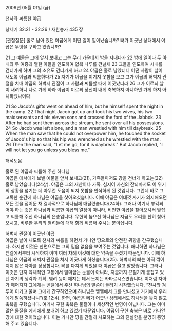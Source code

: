 2009년 05월 01일 (금)

천사와 씨름한 야곱



창세기 32:21 - 32:26 / 새찬송가 435 장

[관찰질문]
홀로 남아 있던 야곱에게 어떤 일이 일어났습니까?
뼈가 어긋난 상태에서 야곱은 무엇을 구하고 있습니까?

21 그 예물은 그에 앞서 보내고 그는 무리 가운데서 밤을 지내다가 22 밤에 일어나 두 아내와 두 여종과 열한 아들을 인도하여 얍복 나루를 건널새 23 그들을 인도하여 시내를 건너가게 하며 그의 소유도 건너가게 하고 
24 야곱은 홀로 남았더니 어떤 사람이 날이 새도록 야곱과 씨름하다가 25 자기가 야곱을 이기지 못함을 보고 그가 야곱의 허벅지 관절을 치매 야곱의 허벅지 관절이 그 사람과 씨름할 때에 어긋났더라 26 그가 이르되 날이 새려하니 나로 가게 하라 야곱이 이르되 당신이 내게 축복하지 아니하면 가게 하지 아니하겠나이다  

21 So Jacob's gifts went on ahead of him, but he himself spent the night in the camp. 22 That night Jacob got up and took his two wives, his two maidservants and his eleven sons and crossed the ford of the Jabbok. 23 After he had sent them across the stream, he sent over all his possessions. 24 So Jacob was left alone, and a man wrestled with him till daybreak. 25 When the man saw that he could not overpower him, he touched the socket of Jacob's hip so that his hip was wrenched as he wrestled with the man. 26 Then the man said, "Let me go, for it is daybreak." But Jacob replied, "I will not let you go unless you bless me."

해석도움





홀로 된 야곱과 씨름해 주신 하나님  
야곱은 에서에게 보낼 예물을 앞서 보내고(21), 가족들마저도 강을 건너게 하고는(22) 홀로 남았습니다(24상). 야곱은 그의 재산이나 가족, 심지어 자신의 잔꾀마저도 이 위기의 상황을 넘기는 데 아무런 도움이 되지 못함을 인식하게 된 것입니다. 그런데 바로 그 고독한 순간에 하나님은 야곱을 찾아오셨습니다. 이에 야곱은 여태껏 자기가 의지해오던 모든 것을 접어둔 채 결사적으로 하나님께 매달렸습니다(24하). 그러나 여기서 부각되어야 하는 것은 하나님과 씨름한 야곱의 열정이 아니라, 비천한 야곱을 찾아오셔서 맞잡고 씨름해 주신 하나님의 은총입니다. 무한히 높으신 하나님은 지금도 우리를 친히 찾아오시고, 비루한 우리의 염려들에 대해 함께 씨름해 주시는 분이십니다.  

허벅지 관절이 어긋난 야곱  
야곱은 날이 새도록 천사와 씨름을 하면서 가나안 땅으로의 안전한 귀향을 간구했습니다. 하지만 이것은 한편으로는 그의 믿음 없음을 보여주는 것입니다. 왜냐하면 하나님은 벧엘에서부터 시작하여 이미 여러 차례 이것에 대한 약속을 주셨기 때문입니다. 이에 하나님은 야곱의 허벅지 관절을 쳐서 어긋나게 하셨습니다(25). 허벅지의 뼈는 아직 꺾어지지 않은 자아를 상징합니다. 뼈를 다치게 되었을 때 야곱은 울고 말았습니다. 그러나 이것은 단지 육체적인 고통에서 말미암는 눈물이 아니라, 지금까지 끈질기게 붙잡고 있던 자기의 생각과 계획, 염려 등이 깨지는 데서 느끼는 카타르시스였습니다. 이처럼 자아가 깨어지자 그에게는 벧엘에서 주신 하나님의 말씀이 들리기 시작했습니다. “천사와 겨루어 이기고 울며 그에게 간구하였으며 하나님은 벧엘에서 그를 만나셨고 거기에서 우리에게 말씀하셨나니”(호 12:4). 한편, 야곱은 뼈가 어긋난 상태에서도 하나님을 놓지 않고 축복을 구했습니다. 여기서 구한 축복은 물질이나 세상적인 번영이 아닙니다. 그는 이미 많은 물질을 에서에게 보내려 하고 있었기 때문입니다. 야곱이 구한 축복은 바로 가나안 땅에 대한 것이었습니다. 이는 가나안 땅을 간절히 사모하는 그의 진실함을 분명히 증명해 주고 있습니다.
